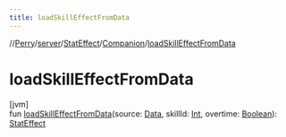 ```yaml
---
title: loadSkillEffectFromData
---
```

//[Perry](../../../../index.html)/[server](../../index.html)/[StatEffect](../index.html)/[Companion](index.html)/[loadSkillEffectFromData](load-skill-effect-from-data.html)



# loadSkillEffectFromData



[jvm]\
fun [loadSkillEffectFromData](load-skill-effect-from-data.html)(source: [Data](../../../provider/-data/index.html), skillId: [Int](https://kotlinlang.org/api/latest/jvm/stdlib/kotlin/-int/index.html), overtime: [Boolean](https://kotlinlang.org/api/latest/jvm/stdlib/kotlin/-boolean/index.html)): [StatEffect](../index.html)




